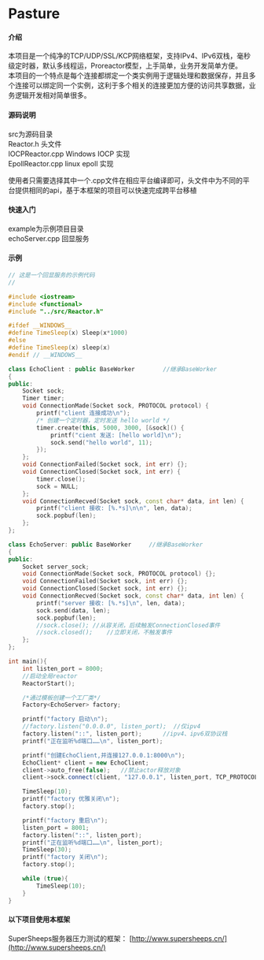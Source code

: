 # Pasture

#### 介绍

本项目是一个纯净的TCP/UDP/SSL/KCP网络框架，支持IPv4、IPv6双栈，毫秒级定时器，默认多线程运，Proreactor模型，上手简单，业务开发简单方便。  
本项目的一个特点是每个连接都绑定一个类实例用于逻辑处理和数据保存，并且多个连接可以绑定同一个实例，这利于多个相关的连接更加方便的访问共享数据，业务逻辑开发相对简单很多。


#### 源码说明

src为源码目录  
Reactor.h    头文件  
IOCPReactor.cpp    Windows IOCP 实现  
EpollReactor.cpp    linux epoll 实现

使用者只需要选择其中一个.cpp文件在相应平台编译即可，头文件中为不同的平台提供相同的api，基于本框架的项目可以快速完成跨平台移植

#### 快速入门

example为示例项目目录  
echoServer.cpp    回显服务  

#### 示例
```C++
// 这是一个回显服务的示例代码
//

#include <iostream>
#include <functional>
#include "../src/Reactor.h"

#ifdef __WINDOWS__
#define TimeSleep(x) Sleep(x*1000)
#else
#define TimeSleep(x) sleep(x)
#endif // __WINDOWS__

class EchoClient : public BaseWorker		//继承BaseWorker
{
public:
	Socket sock;
	Timer timer;
	void ConnectionMade(Socket sock, PROTOCOL protocol) {
		printf("client 连接成功\n");
		/* 创建一个定时器，定时发送 hello world */
		timer.create(this, 5000, 3000, [&sock]() {
			printf("cient 发送: [hello world]\n");
			sock.send("hello world", 11);
		});
	};
	void ConnectionFailed(Socket sock, int err) {};
	void ConnectionClosed(Socket sock, int err) {
		timer.close();
		sock = NULL;
	};
	void ConnectionRecved(Socket sock, const char* data, int len) {
		printf("client 接收: [%.*s]\n\n", len, data);
		sock.popbuf(len);
	};
};

class EchoServer: public BaseWorker		//继承BaseWorker
{
public:
	Socket server_sock;
	void ConnectionMade(Socket sock, PROTOCOL protocol) {};
	void ConnectionFailed(Socket sock, int err) {};
	void ConnectionClosed(Socket sock, int err) {};
	void ConnectionRecved(Socket sock, const char* data, int len) {
		printf("server 接收: [%.*s]\n", len, data);
		sock.send(data, len);
		sock.popbuf(len);
		//sock.close();	//从容关闭，后续触发ConnectionClosed事件
		//sock.closed();	//立即关闭，不触发事件
	};
};

int main(){
	int listen_port = 8000;
	//启动全局reactor
	ReactorStart();  

	/*通过模板创建一个工厂类*/
	Factory<EchoServer> factory;

	printf("factory 启动\n");
	//factory.listen("0.0.0.0", listen_port);  //仅ipv4
	factory.listen("::", listen_port);		//ipv4、ipv6双协议栈
	printf("正在监听%d端口……\n", listen_port);

	printf("创建EchoClient,并连接127.0.0.1:8000\n");
	EchoClient* client = new EchoClient;
	client->auto_free(false);	//禁止actor释放对象
	client->sock.connect(client, "127.0.0.1", listen_port, TCP_PROTOCOL);

	TimeSleep(10);
	printf("factory 优雅关闭\n");
	factory.stop();

	printf("factory 重启\n");
	listen_port = 8001;
	factory.listen("::", listen_port);
	printf("正在监听%d端口……\n", listen_port);
	TimeSleep(30);
	printf("factory 关闭\n");
	factory.stop();

	while (true){
		TimeSleep(10);
	}
}
```


#### 以下项目使用本框架

SuperSheeps服务器压力测试的框架： [http://www.supersheeps.cn/](http://www.supersheeps.cn/) 
